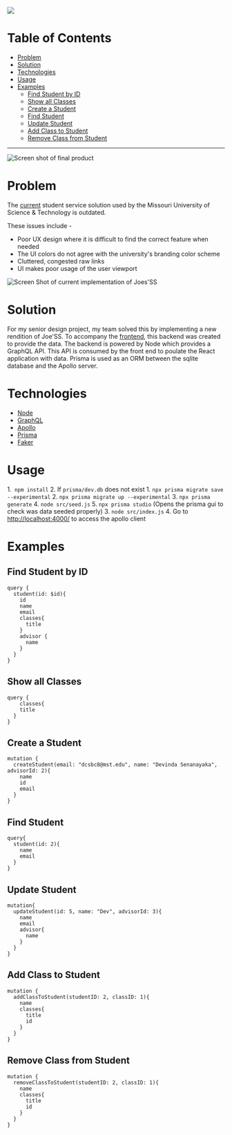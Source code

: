 
![](https://i.imgur.com/HpMehrs.png)
# Table of Contents
- [Problem](#problem)
- [Solution](#solution)
- [Technologies](#technologies)
- [Usage](#usage)
- [Examples](#examples)
  * [Find Student by ID](#find-student-by-id)
  * [Show all Classes](#show-all-classes)
  * [Create a Student](#create-a-student)
  * [Find Student](#find-student)
  * [Update Student](#update-student)
  * [Add Class to Student](#add-class-to-student)
  * [Remove Class from Student](#remove-class-from-student)
---
![Screen shot of final product](https://i.imgur.com/TbkWMaK.png)


# Problem
The [current](https://joess.mst.edu/) student service solution used by the Missouri University of Science & Technology is outdated. 

These issues include -
- Poor UX design where it is difficult to find the correct feature when needed
 - The UI colors do not agree with the university's branding color scheme
 - Cluttered, congested raw links
 - UI makes poor usage of the user viewport

![Screen Shot of current implementation of Joes'SS](https://i.imgur.com/CPQChfF.png)

# Solution
For my senior design project, my team solved this by implementing a new rendition of Joe'SS. To accompany the [frontend](https://github.com/dca123/Joess-Refresh-Frontend), this backend was created to provide the data. The backend is powered by Node which provides a GraphQL API. This API is consumed by the front end to poulate the React application with data. Prisma is used as an ORM between the sqlite database and the Apollo server.

# Technologies

 - [Node](https://nodejs.org/)
 - [GraphQL](https://graphql.org/)
 - [Apollo](https://www.apollographql.com/)
 - [Prisma](https://www.prisma.io/)
 - [Faker](https://github.com/marak/Faker.js/)

# Usage

1.` npm install`
2.  If `prisma/dev.db` does not exist
    1.  `npx prisma migrate save --experimental`
    2.  `npx prisma migrate up --experimental`
    3.  `npx prisma generate`
    4.  `node src/seed.js`
    5.  `npx prisma studio` (Opens the prisma gui to check was data seeded properly)
3.  `node src/index.js`
4.  Go to  [http://localhost:4000/](http://localhost:4000/)  to access the apollo client

# Examples

## Find Student by ID

```
query {
  student(id: $id){
    id
    name
    email
    classes{
      title
    }
    advisor {
      name
    }
  }
}

```

## Show all Classes

```
query {
	classes{
    title
  }
}

```

## Create a Student

```
mutation {
  createStudent(email: "dcsbc8@mst.edu", name: "Devinda Senanayaka", advisorId: 2){
    name
    id
    email
  }
}

```

## Find Student

```
query{
  student(id: 2){
    name
    email
  }
}

```

## Update Student

```
mutation{
  updateStudent(id: 5, name: "Dev", advisorId: 3){
    name
    email
    advisor{
      name
    }
  }
}

```

## Add Class to Student

```
mutation {
  addClassToStudent(studentID: 2, classID: 1){
    name
    classes{
      title
      id
    }
  }
}

```

## Remove Class from Student

```
mutation {
  removeClassToStudent(studentID: 2, classID: 1){
    name
    classes{
      title
      id
    }
  }
}
```
